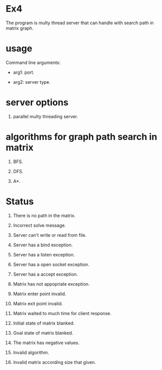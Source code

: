 # Ex4

The program is multy thread server that can handle with search path in matrix graph.

# usage

Command line arguments: 

- arg1: port.
 
- arg2: server type.

# server options

1. parallel multy threading server.


# algorithms for graph path search in matrix

1. BFS.

2. DFS.

3. A*.


# Status

1. There is no path in the matrix.

2. Incorrect solve message.

3. Server can't write or read from file.

4. Server has a bind exception.

5. Server has a listen exception.

6. Server has a open socket exception.

7. Server has a accept exception.

8. Matrix has not appopriate exception.

9. Matrix enter point invalid.

10. Matrix exit point invalid.

11. Matrix waited to much time for client response.

12. Initial state of matrix blanked.

13. Goal state of matrix blanked.

14. The matrix has negative values.

15. Invalid algorithm.

16. Invalid matrix according size that given.